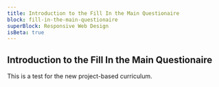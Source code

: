 ```yaml
---
title: Introduction to the Fill In the Main Questionaire
block: fill-in-the-main-questionaire
superBlock: Responsive Web Design
isBeta: true
---
```


## Introduction to the Fill In the Main Questionaire

This is a test for the new project-based curriculum.
